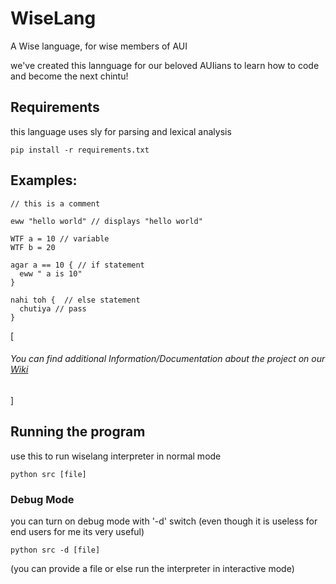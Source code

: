 # WiseLang
A Wise language, for wise members of AUI

we've created this lannguage for our beloved AUIians to learn how to code and become the next chintu!

## Requirements

this language uses sly for parsing and lexical analysis

```
pip install -r requirements.txt
```

## Examples:

```
// this is a comment

eww "hello world" // displays "hello world"

WTF a = 10 // variable
WTF b = 20

agar a == 10 { // if statement
  eww " a is 10"
}

nahi toh {  // else statement
  chutiya // pass
}
```

[<h6>You can find additional Information/Documentation about the project on our [Wiki](https://github.com/Sakon13/WiseLang/wiki "Our Wiki boii")</h6>]

## Running the program

use this to run wiselang interpreter in normal mode
```
python src [file] 
```

### Debug Mode

you can turn on debug mode with '-d' switch
(even though it is useless for end users for me its very useful)

```
python src -d [file]
```
(you can provide a file or else run the interpreter in interactive mode)
